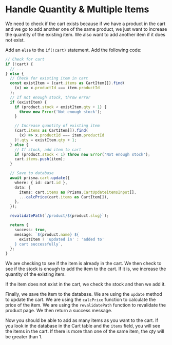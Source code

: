 # Handle Quantity & Multiple Items

We need to check if the cart exists because if we have a product in the cart and we go to add another one of the same product, we just want to increase the quantity of the existing item. We also want to add another item if it does not exist.

Add an `else` to the `if(!cart)` statement. Add the following code:

```ts
// Check for cart
if (!cart) {
  // ...
} else {
  // Check for existing item in cart
  const existItem = (cart.items as CartItem[]).find(
    (x) => x.productId === item.productId
  );
  // If not enough stock, throw error
  if (existItem) {
    if (product.stock < existItem.qty + 1) {
      throw new Error('Not enough stock');
    }

    // Increase quantity of existing item
    (cart.items as CartItem[]).find(
      (x) => x.productId === item.productId
    )!.qty = existItem.qty + 1;
  } else {
    // If stock, add item to cart
    if (product.stock < 1) throw new Error('Not enough stock');
    cart.items.push(item);
  }

  // Save to database
  await prisma.cart.update({
    where: { id: cart.id },
    data: {
      items: cart.items as Prisma.CartUpdateitemsInput[],
      ...calcPrice(cart.items as CartItem[]),
    },
  });

  revalidatePath(`/product/${product.slug}`);

  return {
    success: true,
    message: `${product.name} ${
      existItem ? 'updated in' : 'added to'
    } cart successfully`,
  };
}
```

We are checking to see if the item is already in the cart. We then check to see if the stock is enough to add the item to the cart. If it is, we increase the quantity of the existing item.

If the item does not exist in the cart, we check the stock and then we add it.

Finally, we save the item to the database. We are using the `update` method to update the cart. We are using the `calcPrice` function to calculate the price of the item. We are using the `revalidatePath` function to revalidate the product page. We then return a success message.

Now you should be able to add as many items as you want to the cart. If you look in the database in the Cart table and the `items` field, you will see the items in the cart. If there is more than one of the same item, the qty will be greater than 1.
